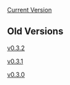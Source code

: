 [Current Version](https://unstoppabledomains.github.io/namicorn/v0.1.9/)

## Old Versions

[v0.3.2](https://unstoppabledomains.github.io/namicorn/v0.3.2/)

[v0.3.1](https://unstoppabledomains.github.io/namicorn/v0.3.1/)

[v0.3.0](https://unstoppabledomains.github.io/namicorn/v0.3.0/)

